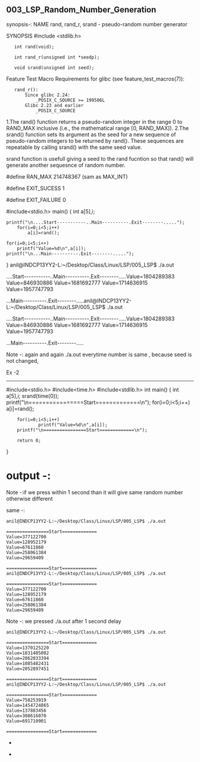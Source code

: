 003_LSP_Random_Number_Generation
-----------------------------------


synopsis-: NAME
       rand, rand_r, srand - pseudo-random number generator

SYNOPSIS
       #include <stdlib.h>

       int rand(void);

       int rand_r(unsigned int *seedp);

       void srand(unsigned int seed);

   Feature Test Macro Requirements for glibc (see feature_test_macros(7)):

       rand_r():
           Since glibc 2.24:
               _POSIX_C_SOURCE >= 199506L
           Glibc 2.23 and earlier
               _POSIX_C_SOURCE

1.The rand() function returns a pseudo-random integer in the range 0 to RAND_MAX inclusive (i.e., the mathematical range [0, RAND_MAX]).
2.The srand() function sets its argument as the seed for a new sequence of pseudo-random integers to be returned by rand().  These sequences are
  repeatable by calling srand() with the same seed value.

srand function is usefull giving a seed to the rand fucntion so that rand() will generate another sequesnce of random number.



#define RAN_MAX 214748367 (sam as MAX_INT)

#define EXIT_SUCESS 1

#define EXIT_FAILURE 0


#include<stdio.h>
main()
{
	int a[5],i;

	printf("\n....Start-----------..Main----------.Exit--------.....");
		for(i=0;i<5;i++)
			a[i]=rand();

	for(i=0;i<5;i++)
		printf("Value=%d\n",a[i]);
	printf("\n...Main----------.Exit--------.....");


}
anil@INDCP13YY2-L:~/Desktop/Class/Linux/LSP/005_LSP$ ./a.out 

....Start-----------..Main----------.Exit--------.....Value=1804289383
Value=846930886
Value=1681692777
Value=1714636915
Value=1957747793

...Main----------.Exit--------.....anil@INDCP13YY2-L:~/Desktop/Class/Linux/LSP/005_LSP$ ./a.out 

....Start-----------..Main----------.Exit--------.....Value=1804289383
Value=846930886
Value=1681692777
Value=1714636915
Value=1957747793

...Main----------.Exit--------.....

Note -: again and again ./a.out everytime number is same , because seed is not changed,



Ex -2 
***************************************************************


#include<stdio.h>
#include<time.h>
#include<stdlib.h>
int main()
{
        int a[5],i;
     srand(time(0));
        printf("\n================Start=============\n");
                for(i=0;i<5;i++)
                        a[i]=rand();

        for(i=0;i<5;i++)
                printf("Value=%d\n",a[i]);
        printf("\n================Start=============\n");

        return 0;
}

output -:
===========

Note -:if we press within 1 second than it will give same random number otherwise different

same -:

	anil@INDCP13YY2-L:~/Desktop/Class/Linux/LSP/005_LSP$ ./a.out 

	================Start=============
	Value=377122700
	Value=128952179
	Value=67611860
	Value=258061384
	Value=29659409

	================Start=============
	anil@INDCP13YY2-L:~/Desktop/Class/Linux/LSP/005_LSP$ ./a.out 

	================Start=============
	Value=377122700
	Value=128952179
	Value=67611860
	Value=258061384
	Value=29659409

Note -: we pressed ./a.out after 1 second delay

	anil@INDCP13YY2-L:~/Desktop/Class/Linux/LSP/005_LSP$ ./a.out 

	================Start=============
	Value=1370125220
	Value=1831405002
	Value=2062033394
	Value=1085482431
	Value=2052897451

	================Start=============
	anil@INDCP13YY2-L:~/Desktop/Class/Linux/LSP/005_LSP$ ./a.out 

	================Start=============
	Value=758253919
	Value=1454724865
	Value=137883456
	Value=308616070
	Value=691710901

	================Start=============


+
-

















































































